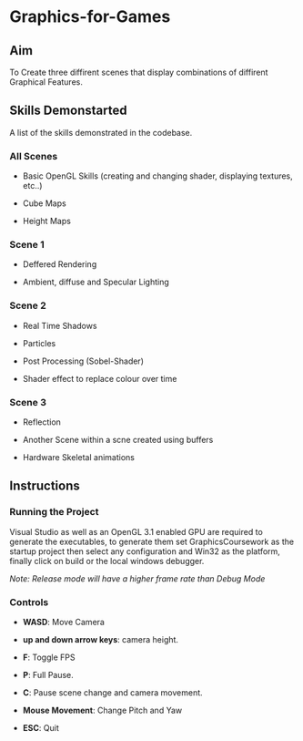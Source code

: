 # Graphics-for-Games

## Aim

To Create three diffirent scenes that display combinations of diffirent Graphical Features.

## Skills Demonstarted

A list of the skills demonstrated in the codebase.

### All Scenes

* Basic OpenGL Skills (creating and changing shader, displaying textures, etc..)

* Cube Maps

* Height Maps

### Scene 1

* Deffered Rendering

* Ambient, diffuse and Specular Lighting

### Scene 2

* Real Time Shadows

* Particles

* Post Processing (Sobel-Shader)

* Shader effect to replace colour over time

### Scene 3

* Reflection

* Another Scene within a scne created using buffers

* Hardware Skeletal animations

## Instructions

### Running the Project

Visual Studio as well as an OpenGL 3.1 enabled GPU are required to generate the executables, to generate them set GraphicsCoursework as the startup project then select any configuration and Win32 as the platform, finally click on build or the local windows debugger.

_Note: Release mode will have a higher frame rate than Debug Mode_

### Controls

* __WASD__: Move Camera

* __up and down arrow keys__: camera height.

* __F__: Toggle FPS

* __P__: Full Pause.

* __C__: Pause scene change and camera movement.

* __Mouse Movement__: Change Pitch and Yaw

* __ESC__: Quit
